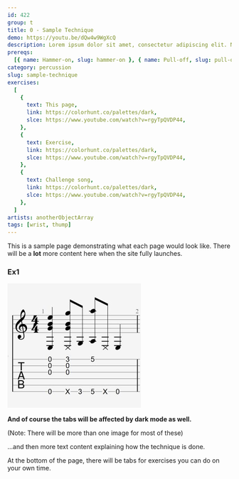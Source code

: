 ```yaml
---
id: 422
group: t
title: 0 - Sample Technique
demo: https://youtu.be/dQw4w9WgXcQ
description: Lorem ipsum dolor sit amet, consectetur adipiscing elit. Nullam hendrerit ultricies purus, nec elementum risus vehicula a. Nunc venenatis diam odio, id tempor nibh tempus non. Fusce eget nulla ipsum. Ut aliquam at erat mattis tempus. Aenean tortor erat, pulvinar ut gravida vel, tempor sit amet nisi. Mauris nec augue tellus. Sed convallis placerat arcu at condimentum. Praesent rhoncus elit eu mi lacinia scelerisque. Suspendisse a elementum tellus, vitae ultricies nulla.
prereqs:
  [{ name: Hammer-on, slug: hammer-on }, { name: Pull-off, slug: pull-off }]
category: percussion
slug: sample-technique
exercises:
  [
    {
      text: This page,
      link: https://colorhunt.co/palettes/dark,
      slce: https://www.youtube.com/watch?v=rgyTpQVDP44,
    },
    {
      text: Exercise,
      link: https://colorhunt.co/palettes/dark,
      slce: https://www.youtube.com/watch?v=rgyTpQVDP44,
    },
    {
      text: Challenge song,
      link: https://colorhunt.co/palettes/dark,
      slce: https://www.youtube.com/watch?v=rgyTpQVDP44,
    },
  ]
artists: anotherObjectArray
tags: [wrist, thump]
---
```


This is a sample page demonstrating what each page would look like. There will be a **lot** more content here when the site fully launches.

### Ex1

<div class="tabImg">
  <img src="images/exampletab.jpg" />
</div>

**And of course the tabs will be affected by dark mode as well.**

(Note: There will be more than one image for most of these)

...and then more text content explaining how the technique is done.

At the bottom of the page, there will be tabs for exercises you can do on your own time.
